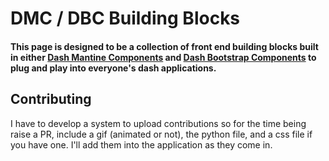 # DMC / DBC Building Blocks

#### This page is designed to be a collection of front end building blocks built in either [Dash Mantine Components](https://www.dash-mantine-components.com/) and [Dash Bootstrap Components](https://dash-bootstrap-components.opensource.faculty.ai/) to plug and play into everyone's dash applications. 

## Contributing

I have to develop a system to upload contributions so for the time being raise a PR, include a gif (animated or not), the python file, and a css file if you have one.  I'll add them into the application as they come in.    